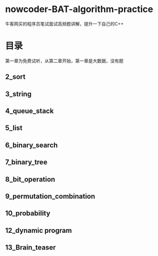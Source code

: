 # nowcoder-BAT-algorithm-practice
牛客网买的程序员笔试面试高频题讲解，提升一下自己的C++

# 目录
第一章为免费试听，从第二章开始，第一章是大数据，没有题
## 2_sort
## 3_string
## 4_queue_stack
## 5_list
## 6_binary_search
## 7_binary_tree
## 8_bit_operation
## 9_permutation_combination
## 10_probability
## 12_dynamic program
## 13_Brain_teaser
